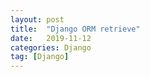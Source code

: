 ```yaml
---
layout: post
title:  "Django ORM retrieve"
date:   2019-11-12
categories: Django
tag: [Django]
---
```



